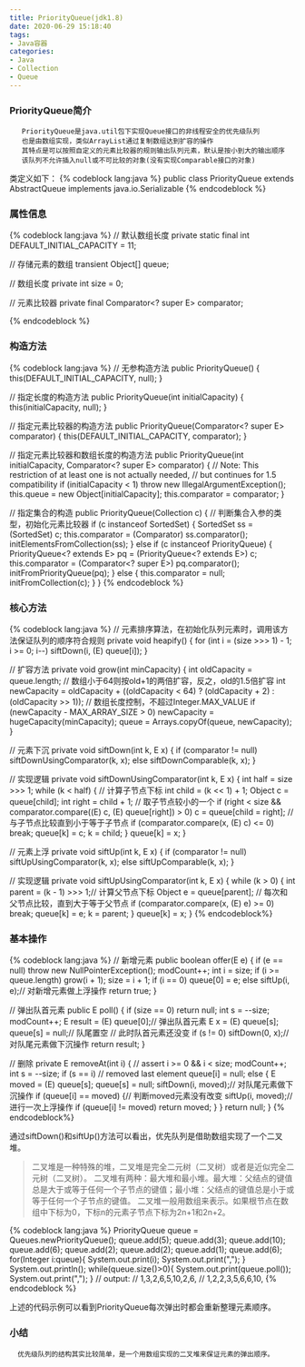 ```yaml
---
title: PriorityQueue(jdk1.8)
date: 2020-06-29 15:18:40
tags:
- Java容器
categories:
- Java
- Collection
- Queue
---
```


### PriorityQueue简介

       PriorityQueue是java.util包下实现Queue接口的非线程安全的优先级队列
       也是由数组实现，类似ArrayList通过复制数组达到扩容的操作
       其特点是可以按照自定义的元素比较器的规则输出队列元素，默认是按小到大的输出顺序
       该队列不允许插入null或不可比较的对象(没有实现Comparable接口的对象)
<!-- more -->
类定义如下：
{% codeblock lang:java %}
public class PriorityQueue<E> extends AbstractQueue<E>
    implements java.io.Serializable
{% endcodeblock %}

### 属性信息

{% codeblock lang:java %}
// 默认数组长度
private static final int DEFAULT_INITIAL_CAPACITY = 11;

// 存储元素的数组
transient Object[] queue;

// 数组长度
private int size = 0;

// 元素比较器
private final Comparator<? super E> comparator;

{% endcodeblock %}


### 构造方法
  
{% codeblock lang:java %}
// 无参构造方法
public PriorityQueue() {
    this(DEFAULT_INITIAL_CAPACITY, null);
}

// 指定长度的构造方法
public PriorityQueue(int initialCapacity) {
    this(initialCapacity, null);
}

// 指定元素比较器的构造方法
public PriorityQueue(Comparator<? super E> comparator) {
    this(DEFAULT_INITIAL_CAPACITY, comparator);
}

// 指定元素比较器和数组长度的构造方法
public PriorityQueue(int initialCapacity,
                     Comparator<? super E> comparator) {
    // Note: This restriction of at least one is not actually needed,
    // but continues for 1.5 compatibility
    if (initialCapacity < 1)
        throw new IllegalArgumentException();
    this.queue = new Object[initialCapacity];
    this.comparator = comparator;
}

// 指定集合的构造
public PriorityQueue(Collection<? extends E> c) {
// 判断集合入参的类型，初始化元素比较器
    if (c instanceof SortedSet<?>) {
        SortedSet<? extends E> ss = (SortedSet<? extends E>) c;
        this.comparator = (Comparator<? super E>) ss.comparator();
        initElementsFromCollection(ss);
    }
    else if (c instanceof PriorityQueue<?>) {
        PriorityQueue<? extends E> pq = (PriorityQueue<? extends E>) c;
        this.comparator = (Comparator<? super E>) pq.comparator();
        initFromPriorityQueue(pq);
    }
    else {
        this.comparator = null;
        initFromCollection(c);
    }
}
{% endcodeblock %}

### 核心方法

{% codeblock lang:java %}
// 元素排序算法，在初始化队列元素时，调用该方法保证队列的顺序符合规则
private void heapify() {
    for (int i = (size >>> 1) - 1; i >= 0; i--)
        siftDown(i, (E) queue[i]);
}

// 扩容方法
private void grow(int minCapacity) {
    int oldCapacity = queue.length;
    // 数组小于64则按old+1的两倍扩容，反之，old的1.5倍扩容
    int newCapacity = oldCapacity + ((oldCapacity < 64) ?
                                     (oldCapacity + 2) :
                                     (oldCapacity >> 1));
    // 数组长度控制，不超过Integer.MAX_VALUE
    if (newCapacity - MAX_ARRAY_SIZE > 0)
        newCapacity = hugeCapacity(minCapacity);
    queue = Arrays.copyOf(queue, newCapacity);
}

// 元素下沉
private void siftDown(int k, E x) {
    if (comparator != null)
        siftDownUsingComparator(k, x);
    else
        siftDownComparable(k, x);
}

// 实现逻辑
private void siftDownUsingComparator(int k, E x) {
    int half = size >>> 1;
    while (k < half) {
        // 计算子节点下标
        int child = (k << 1) + 1;
        Object c = queue[child];
        int right = child + 1;
        // 取子节点较小的一个
        if (right < size &&
            comparator.compare((E) c, (E) queue[right]) > 0)
            c = queue[child = right];
        // 与子节点比较直到小于等于子节点
        if (comparator.compare(x, (E) c) <= 0)
            break;
        queue[k] = c;
        k = child;
    }
    queue[k] = x;
}

// 元素上浮
private void siftUp(int k, E x) {
    if (comparator != null)
        siftUpUsingComparator(k, x);
    else
        siftUpComparable(k, x);
}

// 实现逻辑
private void siftUpUsingComparator(int k, E x) {
    while (k > 0) {
        int parent = (k - 1) >>> 1;// 计算父节点下标
        Object e = queue[parent];
        // 每次和父节点比较，直到大于等于父节点
        if (comparator.compare(x, (E) e) >= 0)
            break;
        queue[k] = e;
        k = parent;
    }
    queue[k] = x;
}
{% endcodeblock%}

### 基本操作

{% codeblock lang:java %}
// 新增元素
public boolean offer(E e) {
    if (e == null)
        throw new NullPointerException();
    modCount++;
    int i = size;
    if (i >= queue.length)
        grow(i + 1);
    size = i + 1;
    if (i == 0)
        queue[0] = e;
    else
        siftUp(i, e);// 对新增元素做上浮操作
    return true;
}

// 弹出队首元素
public E poll() {
    if (size == 0)
        return null;
    int s = --size;
    modCount++;
    E result = (E) queue[0];// 弹出队首元素
    E x = (E) queue[s];
    queue[s] = null;// 队尾置空
    // 此时队首元素还没变
    if (s != 0)
        siftDown(0, x);// 对队尾元素做下沉操作
    return result;
}

// 删除
private E removeAt(int i) {
    // assert i >= 0 && i < size;
    modCount++;
    int s = --size;
    if (s == i) // removed last element
        queue[i] = null;
    else {
        E moved = (E) queue[s];
        queue[s] = null;
        siftDown(i, moved);// 对队尾元素做下沉操作 
        if (queue[i] == moved) {// 判断moved元素没有改变
            siftUp(i, moved);// 进行一次上浮操作
            if (queue[i] != moved)
                return moved;
        }
    }
    return null;
}
{% endcodeblock%}

  通过siftDown()和siftUp()方法可以看出，优先队列是借助数组实现了一个二叉堆。
> 二叉堆是一种特殊的堆，二叉堆是完全二元树（二叉树）或者是近似完全二元树（二叉树）。
> 二叉堆有两种：最大堆和最小堆。最大堆：父结点的键值总是大于或等于任何一个子节点的键值；最小堆：父结点的键值总是小于或等于任何一个子节点的键值。
> 二叉堆一般用数组来表示。如果根节点在数组中下标为0，下标n的元素子节点下标为2n+1和2n+2。


{% codeblock lang:java %}
PriorityQueue<Integer> queue = Queues.newPriorityQueue();
queue.add(5);
queue.add(3);
queue.add(10);
queue.add(6);
queue.add(2);
queue.add(2);
queue.add(1);
queue.add(6);
for(Integer i:queue){
    System.out.print(i);
    System.out.print(",");
}
System.out.println();
while(queue.size()>0){
    System.out.print(queue.poll());
    System.out.print(",");
}
// output:
// 1,3,2,6,5,10,2,6,
// 1,2,2,3,5,6,6,10,
{% endcodeblock %}

  上述的代码示例可以看到PriorityQueue每次弹出时都会重新整理元素顺序。

### 小结

      优先级队列的结构其实比较简单，是一个用数组实现的二叉堆来保证元素的弹出顺序。